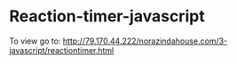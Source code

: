# Reaction-timer-javascript

To view go to: http://79.170.44.222/norazindahouse.com/3-javascript/reactiontimer.html
